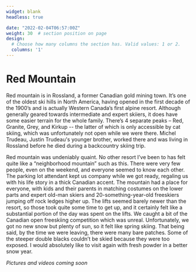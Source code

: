 ```yaml
---
widget: blank
headless: true

date: "2022-02-04T06:57:00Z"
weight: 30  # section position on page
design:
  # Choose how many columns the section has. Valid values: 1 or 2.
  columns: '1'
---
```


# Red Mountain
Red mountain is in Rossland, a former Canadian gold mining town. It’s one of the oldest ski hills in North America, having opened in the first decade of the 1900’s and is actually Western Canada’s first alpine resort. Although generally geared towards intermediate and expert skiiers,  it does have some easier terrain for the whole family. There’s 4 separate peaks – Red, Granite, Grey, and Kirkup -- the latter of which is only accessible by cat skiing, which was unfortunately not open while we were there. Michel Trudeau, Justin Trudeau's younger brother, worked there and was living in Rossland before he died during a backcountry skiing trip.

Red mountain was undeniably quaint. No other resort I’ve been to has felt quite like a “neighborhood mountain” such as this. There were very few people, even on the weekend, and everyone seemed to know each other. The parking lot attendant kept us company while we got ready, regaling us with his life story in a thick Canadian accent. The mountain had a place for everyone, with kids and their parents in matching costumes on the lower parts and expert old-man skiers and 20-something-year-old freeskiers jumping off rock ledges higher up. The lifts seemed barely newer than the resort, so those took quite some time to get up, and it certainly felt like a substantial portion of the day was spent on the lifts. We caught a bit of the Canadian open freeskiing competition which was unreal. Unfortunately, we got no new snow but plenty of sun, so it felt like spring skiing. That being said, by the time we were leaving, there were many bare patches. Some of the steeper double blacks couldn’t be skied because they were too exposed. I would absolutely like to visit again with fresh powder in a better snow year. 

*Pictures and videos coming soon*